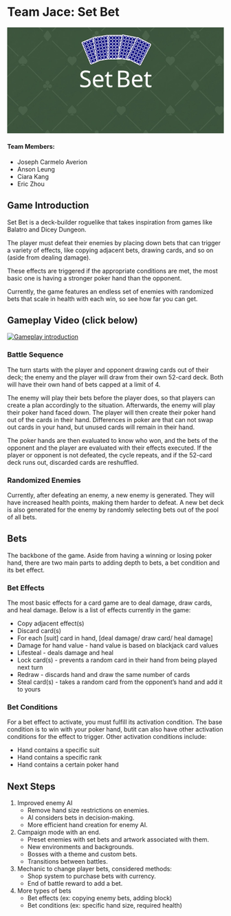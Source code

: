 # Team Jace: Set Bet

![](doc/set_bet_image.png)

#### Team Members:
* Joseph Carmelo Averion
* Anson Leung
* Ciara Kang
* Eric Zhou

## Game Introduction
Set Bet is a deck-builder roguelike that takes inspiration from games like Balatro and Dicey Dungeon.

The player must defeat their enemies by placing down bets that can trigger a variety of effects, like copying adjacent bets, drawing cards, and so on (aside from dealing damage).

These effects are triggered if the appropriate conditions are met, the most basic one is having a stronger poker hand than the opponent.

Currently, the game features an endless set of enemies with randomized bets that scale in health with each win, so see how far you can get.

## Gameplay Video (click below)
[![Gameplay introduction](https://img.youtube.com/vi/cc1m0SNGGXM/0.jpg)](https://youtu.be/cc1m0SNGGXM?si=8fjELvK_GrRjr6cs)

### Battle Sequence
The turn starts with the player and opponent drawing cards out of their deck; the enemy and the player will draw from their own 52-card deck. Both will have their own hand of bets capped at a limit of 4.

The enemy will play their bets before the player does, so that players can create a plan accordingly to the situation. Afterwards, the enemy will play their poker hand faced down. The player will then create their poker hand out of the cards in their hand. Differences in poker are that can not swap out cards in your hand, but unused cards will remain in their hand.

The poker hands are then evaluated to know who won, and the bets of the opponent and the player are evaluated with their effects executed. If the player or opponent is not defeated, the cycle repeats, and if the 52-card deck runs out, discarded cards are reshuffled.

### Randomized Enemies
Currently, after defeating an enemy, a new enemy is generated. They will have increased health points, making them harder to defeat. A new bet deck is also generated for the enemy by randomly selecting bets out of the pool of all bets.

## Bets
The backbone of the game. Aside from having a winning or losing poker hand, there are two main parts to adding depth to bets, a bet condition and its bet effect.

### Bet Effects
The most basic effects for a card game are to deal damage, draw cards, and heal damage. Below is a list of effects currently in the game:
* Copy adjacent effect(s)
* Discard card(s)
* For each \[suit] card in hand, \[deal damage/ draw card/ heal damage]
* Damage for hand value - hand value is based on blackjack card values
* Lifesteal - deals damage and heal
* Lock card(s) - prevents a random card in their hand from being played next turn
* Redraw - discards hand and draw the same number of cards
* Steal card(s) - takes a random card from the opponent’s hand and add it to yours

### Bet Conditions
For a bet effect to activate, you must fulfill its activation condition. The base condition is to win with your poker hand, butit can also have other activation conditions for the effect to trigger. Other activation conditions include:
* Hand contains a specific suit
* Hand contains a specific rank
* Hand contains a certain poker hand

## Next Steps
1. Improved enemy AI
    * Remove hand size restrictions on enemies.
    * AI considers bets in decision-making.
    * More efficient hand creation for enemy AI.
2. Campaign mode with an end.
    * Preset enemies with set bets and artwork associated with them.
    * New environments and backgrounds.
    * Bosses with a theme and custom bets.
    * Transitions between battles.
4. Mechanic to change player bets, considered methods:
    * Shop system to purchase bets with currency.
    * End of battle reward to add a bet.
5. More types of bets
    * Bet effects (ex: copying enemy bets, adding block)
    * Bet conditions (ex: specific hand size, required health)
